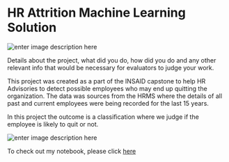 # HR Attrition Machine Learning Solution

![enter image description here](https://github.com/suchit-insaid/hr-employee-attrition/blob/main/Attrtion.png?raw=true)

Details about the project, what did you do, how did you do and any other relevant info that would be necessary for evaluators to judge your work.

This project was created as a part of the INSAID capstone to help HR Advisories to detect possible employees who may end up quitting the organization. The data was sources from the HRMS where the details of all past and current employees were being recorded for the last 15 years.

In this project the outcome is a classification where we judge if the employee is likely to quit or not.

![enter image description here](https://github.com/suchit-insaid/hr-employee-attrition/blob/main/hr-analytics-10.jpg?raw=true)


To check out my notebook, please click [here](https://github.com/suchit-insaid/hr-employee-attrition/blob/main/HR_Analytics.ipynb)
